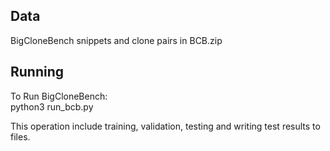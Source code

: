 ## Data
BigCloneBench snippets and clone pairs in BCB.zip  

## Running
To Run BigCloneBench:  
python3 run_bcb.py  

This operation include training, validation, testing and writing test results to files.   
